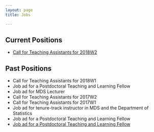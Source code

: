 ```yaml
---
layout: page
title: Jobs

---
```


## Current Positions

* [Call for Teaching Assistants for 2018W2](https://ubc.ca1.qualtrics.com/jfe/form/SV_cAZwboSVSIVN3h3)

## Past Positions
* Call for Teaching Assistants for 2018W1
* Job ad for a Postdoctoral Teaching and Learning Fellow
* Job ad for MDS Lecturer
* Call for Teaching Assistants for 2017W2
* Call for Teaching Assistants for 2017W1
* Job ad for tenure-track instructor in MDS and the Department of Statistics
* Job ad for a Postdoctoral Teaching and Learning Fellow
* [Job ad for a Postdoctoral Teaching and Learning Fellow](https://github.com/UBC-MDS/mds-stats-teaching-fellow)
